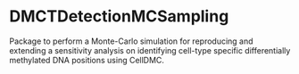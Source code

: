 # DMCTDetectionMCSampling
Package to perform a Monte-Carlo simulation for reproducing and extending a sensitivity analysis on identifying cell-type specific differentially methylated DNA positions using CellDMC.
